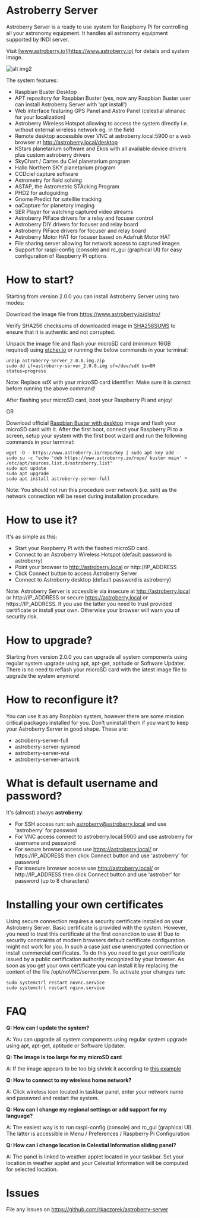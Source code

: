 # Astroberry Server
Astroberry Server is a ready to use system for Raspberry Pi for controlling all your astronomy equipment.
It handles all astronomy equipment supported by INDI server.

Visit [www.astroberry.io](https://www.astroberry.io) for details and system image.

![alt img2](https://raw.githubusercontent.com/rkaczorek/astroberry-server/master/files/sneakpreview.jpg)


The system features:
- Raspbian Buster Desktop
- APT repository for Raspbian Buster (yes, now any Raspbian Buster user can install Astroberry Server with 'apt install')
- Web interface featuring GPS Panel and Astro Panel (celestial almanac for your localization)
- Astroberry Wireless Hotspot allowing to access the system directly i.e. without external wireless network eg. in the field
- Remote desktop accessible over VNC at astroberry.local:5900 or a web browser at http://astroberry.local/desktop
- KStars planetarium software and Ekos with all available device drivers plus custom astroberry drivers
- SkyChart / Cartes du Ciel planetarium program
- Hallo Northern SKY planetarium program
- CCDciel capture software
- Astrometry for field solving
- ASTAP, the Astrometric STAcking Program
- PHD2 for autoguiding
- Gnome Predict for satellite tracking
- oaCapture for planetary imaging
- SER Player for watching captured video streams
- Astroberry PiFace drivers for a relay and focuser control
- Astroberry DIY drivers for focuser and relay board
- Astroberry PiFace drivers for focuser and relay board
- Astroberry Motor HAT for focuser based on Adafruit Motor HAT
- File sharing server allowing for network access to captured images
- Support for raspi-config (console) and rc_gui (graphical UI) for easy configuration of Raspberry Pi options

# How to start?
Starting from version 2.0.0 you can install Astroberry Server using two modes:

Download the image file from https://www.astroberry.io/distro/

Verify SHA256 checksums of downloaded image in [SHA256SUMS](https://github.com/rkaczorek/astroberry-server/blob/master/SHA256SUMS) to ensure that it is authentic and not corrupted.

Unpack the image file and flash your microSD card (minimum 16GB required) using [etcher.io](https://etcher.io/) or running the below commands in your terminal:
```
unzip astroberry-server_2.0.0.img.zip
sudo dd if=astroberry-server_2.0.0.img of=/dev/sdX bs=8M status=progress
```
Note: Replace sdX with your microSD card identifier. Make sure it is correct before running the above command!

After flashing your microSD card, boot your Raspberry Pi and enjoy!

OR

Download official [Raspbian Buster with desktop](https://www.raspberrypi.org/downloads/raspbian/) image and flash your microSD card with it.
After the first boot, connect your Raspberry Pi to a screen, setup your system with the first boot wizard and run the following commands in your terminal:
```
wget -O - https://www.astroberry.io/repo/key | sudo apt-key add -
sudo su -c "echo 'deb https://www.astroberry.io/repo/ buster main' > /etc/apt/sources.list.d/astroberry.list"
sudo apt update
sudo apt upgrade
sudo apt install astroberry-server-full 
```
Note: You should not run this procedure over network (i.e. ssh) as the network connection will be reset during installation procedure.

# How to use it?
It's as simple as this:
- Start your Raspberry Pi with the flashed microSD card.
- Connect to an Astroberry Wireless Hotspot (default password is astroberry) 
- Point your browser to http://astroberry.local or http://IP_ADDRESS
- Click Connect button to access Astroberry Server
- Connect to Astroberry desktop (default password is astroberry)

Note: Astroberry Server is accessible via insecure at http://astroberry.local or http://IP_ADDRESS or
secure https://astroberry.local or https://IP_ADDRESS. If you use the latter you need to trust provided certificate or install your own.
Otherwise your browser will warn you of security risk.
      
# How to upgrade?
Starting from version 2.0.0 you can upgrade all system components using regular system upgrade using apt, apt-get, aptitude or Software Updater.
There is no need to reflash your microSD card with the latest image file to upgrade the system anymore!

# How to reconfigure it?
You can use it as any Raspbian system, however there are some mission critical packages installed for you. Don't uninstall them if you want to
keep your Astroberry Server in good shape. These are:
- astroberry-server-full
- astroberry-server-sysmod
- astroberry-server-wui
- astroberry-server-artwork

# What is default username and password?
It's (almost) always **astroberry**:
- For SSH access run: ssh astroberry@astroberry.local and use 'astroberry' for password
- For VNC access connect to astroberry.local:5900 and use astroberry for username and password
- For secure browser access use https://astroberry.local/ or https://IP_ADDRESS then click Connect button and use 'astroberry' for password
- For insecure browser access use http://astroberry.local/ or http://IP_ADDRESS then click Connect button and use 'astrober' for password (up to 8 characters)

# Installing your own certificates
Using secure connection requires a security certificate installed on your Astroberry Server. Basic certificate is provided with the system.
However, you need to trust this certificate at the first conenction to use it! Due to security constraints of modern browsers default certificate
configuration might not work for you. In such a case just use unencrypted connection or install commercial certificates.
To do this you need to get your certificate issued by a public certification authority recognized by your browser.
As soon as you get your own certificate you can install it by replacing the content of the file /opt/noVNC/server.pem. To activate your changes run:
```
sudo systemctrl restart novnc.service
sudo systemctrl restart nginx.service
```

# FAQ
**Q: How can I update the system?**

A: You can upgrade all system components using regular system upgrade using apt, apt-get, aptitude or Software Updater.

**Q: The image is too large for my microSD card**

A: If the image appears to be too big shrink it according to [this example](https://softwarebakery.com//shrinking-images-on-linux)

**Q: How to connect to my wireless home network?**

A: Click wireless icon located in taskbar panel, enter your network name and password and restart the system.

**Q: How can I change my regional settings or add support for my language?**

A: The easiest way is to run raspi-config (console) and rc_gui (graphical UI). The latter is accessible in Menu / Preferences / Raspberry Pi Configuration

**Q: How can I change location in Celestial Information sliding panel?**

A: The panel is linked to weather applet located in your taskbar. Set your location in weather applet and your Celestial Information will be computed for selected location.

# Issues
File any issues on https://github.com/rkaczorek/astroberry-server


